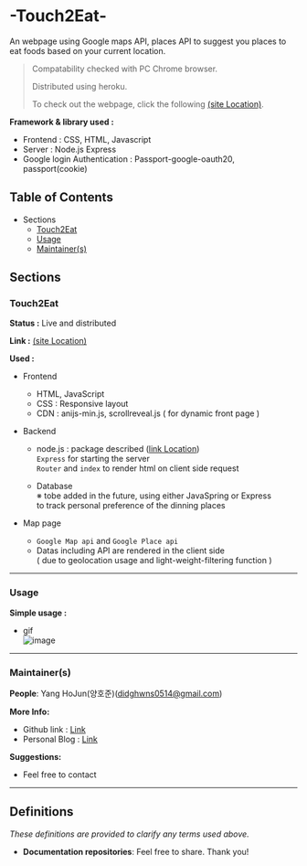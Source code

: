 # -Touch2Eat-

An webpage using Google maps API, places API to suggest you places to eat foods based on your current location.

> Compatability checked with PC Chrome browser.
>
> Distributed using heroku.
>
> To check out the webpage, click the following [(site Location)](https://touch2eat.herokuapp.com).

**Framework & library used :**

- Frontend : CSS, HTML, Javascript
- Server : Node.js Express
- Google login Authentication : Passport-google-oauth20, passport(cookie)

## Table of Contents

- Sections
  - [Touch2Eat](https://github.com/didghwns0514/touch2eat/blob/main/README.md#Touch2Eat)
  - [Usage](https://github.com/didghwns0514/touch2eat/blob/main/README.md#Usage)
  - [Maintainer(s)](https://github.com/didghwns0514/touch2eat/blob/main/README.md#Maintainer(s))

## Sections

### Touch2Eat

**Status :** Live and distributed

**Link :** [(site Location)](https://touch2eat.herokuapp.com)

**Used :**

- Frontend
  
  - HTML, JavaScript
  - CSS : Responsive layout
  - CDN : anijs-min.js, scrollreveal.js ( for dynamic front page )

- Backend
  - node.js : package described ([link Location](https://github.com/didghwns0514/touch2eat/blob/main/package.json)) \
  `Express` for starting the server \
  `Router` and `index` to render html on client side request
  
  - Database \
    ※ tobe added in the future, using either JavaSpring or Express  \
    to track personal preference of the dinning places

- Map page
  - `Google Map api` and `Google Place api`
  - Datas including API are rendered in the client side \
    ( due to geolocation usage and light-weight-filtering function )

-----------

### Usage

**Simple usage :**

- gif \
  ![image](https://user-images.githubusercontent.com/47662495/113975634-c4caf700-987a-11eb-862b-5427480bd46b.gif)

-----------

### Maintainer(s)

**People**: Yang HoJun(양호준)(didghwns0514@gmail.com)

**More Info:**

- Github link : [Link](https://github.com/didghwns0514/touch2eat)
- Personal Blog : [Link](https://korshika.tistory.com/)

**Suggestions:**

- Feel free to contact

-----------

## Definitions

*These definitions are provided to clarify any terms used above.*

- **Documentation repositories**: Feel free to share. Thank you!